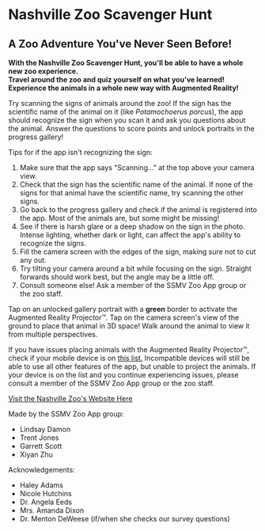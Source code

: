 # Nashville Zoo Scavenger Hunt
## A Zoo Adventure You've Never Seen Before!

**With the Nashville Zoo Scavenger Hunt, you'll be able to have a whole new zoo experience. \
Travel around the zoo and quiz yourself on what you've learned! \
Experience the animals in a whole new way with Augmented Reality!**

Try scanning the signs of animals around the zoo! If the sign has the scientific name of the animal on it (like *Potamochoerus porcus*), the app should recognize the sign when you scan it and ask you questions about the animal. Answer the questions to score points and unlock portraits in the progress gallery!

Tips for if the app isn't recognizing the sign:
1. Make sure that the app says "Scanning..." at the top above your camera view.
2. Check that the sign has the scientific name of the animal. If none of the signs for that animal have the scientific name, try scanning the other signs.
3. Go back to the progress gallery and check if the animal is registered into the app. Most of the animals are, but some might be missing!
4. See if there is harsh glare or a deep shadow on the sign in the photo. Intense lighting, whether dark or light, can affect the app's ability to recognize the signs.
5. Fill the camera screen with the edges of the sign, making sure not to cut any out.
6. Try tilting your camera around a bit while focusing on the sign. Straight forwards should work best, but the angle may be a little off.
7. Consult someone else! Ask a member of the SSMV Zoo App group or the zoo staff.

Tap on an unlocked gallery portrait with a **green** border to activate the Augmented Reality Projector:tm:. Tap on the camera screen's view of the ground to place that animal in 3D space! Walk around the animal to view it from multiple perspectives.

If you have issues placing animals with the Augmented Reality Projector:tm:, check if your mobile device is on [this list.](https://library.vuforia.com/articles/Solution/vuforia-fusion-supported-devices.html) Incompatible devices will still be able to use all other features of the app, but unable to project the animals. If your device is on the list and you continue experiencing issues, please consult a member of the SSMV Zoo App group or the zoo staff.

[Visit the Nashville Zoo's Website Here](https://www.nashvillezoo.org/)

Made by the SSMV Zoo App group:
- Lindsay Damon
- Trent Jones
- Garrett Scott
- Xiyan Zhu

Acknowledgements:
- Haley Adams
- Nicole Hutchins
- Dr. Angela Eeds
- Mrs. Amanda Dixon
- Dr. Menton DeWeese (if/when she checks our survey questions)
